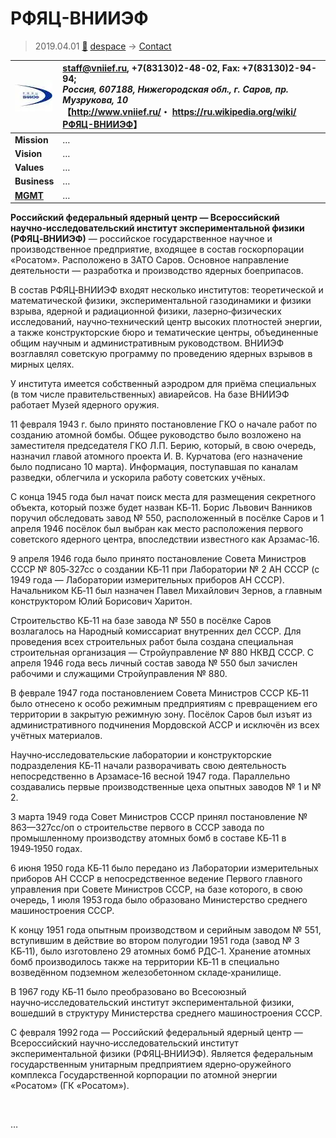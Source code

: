 # РФЯЦ-ВНИИЭФ
> 2019.04.01 [🚀](../../../index/index.md) [despace](../index.md) → [Contact](../contact.md)

|[![](../f/contact/r/rfyac_vniief_logo1_thumb.webp)](../f/contact/r/rfyac_vniief_logo1.webp)|<staff@vniief.ru>, +7(83130)2-48-02, Fax: +7(83130)2-94-94;<br> *Россия, 607188, Нижегородская обл., г. Саров, пр. Музрукова, 10*<br> 【<http://www.vniief.ru/>・ <https://ru.wikipedia.org/wiki/РФЯЦ-ВНИИЭФ>】|
|:-|:-|
|**Mission**|…|
|**Vision**|…|
|**Values**|…|
|**Business**|…|
|**[MGMT](../mgmt.md)**|…|

**Российский федеральный ядерный центр — Всероссийский научно‑исследовательский институт экспериментальной физики (РФЯЦ‑ВНИИЭФ)** — российское государственное научное и производственное предприятие, входящее в состав госкорпорации «Росатом». Расположено в ЗАТО Саров. Основное направление деятельности — разработка и производство ядерных боеприпасов.

В состав РФЯЦ‑ВНИИЭФ входят несколько институтов: теоретической и математической физики, экспериментальной газодинамики и физики взрыва, ядерной и радиационной физики, лазерно‑физических исследований, научно‑технический центр высоких плотностей энергии, а также конструкторские бюро и тематические центры, объединенные общим научным и административным руководством. ВНИИЭФ возглавлял советскую программу по проведению ядерных взрывов в мирных целях.

У института имеется собственный аэродром для приёма специальных (в том числе правительственных) авиарейсов. На базе ВНИИЭФ работает Музей ядерного оружия.

11 февраля 1943 г. было принято постановление ГКО о начале работ по созданию атомной бомбы. Общее руководство было возложено на заместителя председателя ГКО Л.П. Берию, который, в свою очередь, назначил главой атомного проекта И. В. Курчатова (его назначение было подписано 10 марта). Информация, поступавшая по каналам разведки, облегчила и ускорила работу советских учёных.

С конца 1945 года был начат поиск места для размещения секретного объекта, который позже будет назван КБ‑11. Борис Львович Ванников поручил обследовать завод № 550, расположенный в посёлке Саров и 1 апреля 1946 посёлок был выбран как место расположения первого советского ядерного центра, впоследствии известного как Арзамас‑16.

9 апреля 1946 года было принято постановление Совета Министров СССР № 805‑327сс о создании КБ‑11 при Лаборатории № 2 АН СССР (с 1949 года — Лаборатории измерительных приборов АН СССР). Начальником КБ‑11 был назначен Павел Михайлович Зернов, а главным конструктором Юлий Борисович Харитон.

Строительство КБ‑11 на базе завода № 550 в посёлке Саров возлагалось на Народный комиссариат внутренних дел СССР. Для проведения всех строительных работ была создана специальная строительная организация — Стройуправление № 880 НКВД СССР. С апреля 1946 года весь личный состав завода № 550 был зачислен рабочими и служащими Стройуправления № 880.

В феврале 1947 года постановлением Совета Министров СССР КБ‑11 было отнесено к особо режимным предприятиям с превращением его территории в закрытую режимную зону. Посёлок Саров был изъят из административного подчинения Мордовской АССР и исключён из всех учётных материалов.

Научно‑исследовательские лаборатории и конструкторские подразделения КБ‑11 начали разворачивать свою деятельность непосредственно в Арзамасе‑16 весной 1947 года. Параллельно создавались первые производственные цеха опытных заводов № 1 и № 2.

3 марта 1949 года Совет Министров СССР принял постановление № 863—327сс/оп о строительстве первого в СССР завода по промышленному производству атомных бомб в составе КБ‑11 в 1949‑1950 годах.

6 июня 1950 года КБ‑11 было передано из Лаборатории измерительных приборов АН СССР в непосредственное ведение Первого главного управления при Совете Министров СССР, на базе которого, в свою очередь, 1 июля 1953 года было образовано Министерство среднего машиностроения СССР.

К концу 1951 года опытным производством и серийным заводом № 551, вступившим в действие во втором полугодии 1951 года (завод № 3 КБ‑11), было изготовлено 29 атомных бомб РДС‑1. Хранение атомных бомб производилось также на территории КБ‑11 в специально возведённом подземном железобетонном складе‑хранилище.

В 1967 году КБ‑11 было преобразовано во Всесоюзный научно‑исследовательский институт экспериментальной физики, вошедший в структуру Министерства среднего машиностроения СССР.

С февраля 1992 года — Российский федеральный ядерный центр — Всероссийский научно‑исследовательский институт экспериментальной физики (РФЯЦ‑ВНИИЭФ). Является федеральным государственным унитарным предприятием ядерно‑оружейного комплекса Государственной корпорации по атомной энергии «Росатом» (ГК «Росатом»).

<p style="page-break-after:always"> </p>

…
